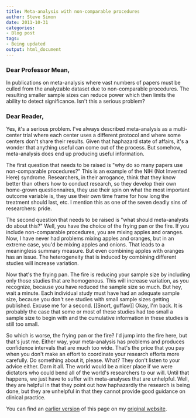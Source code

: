 ```yaml
---
title: Meta-analysis with non-comparable procedures
author: Steve Simon
date: 2011-10-31
categories:
- Blog post
tags:
- Being updated
output: html_document
---
```


### Dear Professor Mean,

In publications on meta-analysis where vast numbers of papers must be culled from the analyzable dataset due to non-comparable procedures. The resulting smaller sample sizes can reduce power which then limits the ability to detect significance. Isn't this a serious problem?

<!---More--->

### Dear Reader,

Yes, it's a serious problem. I've always described meta-analysis as a multi-center trial where each center uses a different protocol and where some centers don't share their results. Given that haphazard state of affairs, it's a wonder that anything useful can come out of the process. But somehow, meta-analysis does end up producing useful information.

The first question that needs to be raised is "why do so many papers use non-comparable procedures?" This is an example of the NIH (Not Invented Here) syndrome. Researchers, in their arrogance, think that they know better than others how to conduct research, so they develop their own home-grown questionnaires, they use their spin on what the most important outcome variable is, they use their own time frame for how long the treatment should last, etc. I mention this as one of the seven deadly sins of researchers: pride.

The second question that needs to be raised is "what should meta-analysts do about this?" Well, you have the choice of the frying pan or the fire. If you include non-comparable procedures, you are mixing apples and oranges. Now, I have never had problems mixing apples and oranges, but in an extreme case, you'd be mixing apples and onions. That leads to a meaningless summary measure. But even combining apples with oranges has an issue. The heterogeneity that is induced by combining different studies will increase variation.

Now that's the frying pan. The fire is reducing your sample size by including only those studies that are homogenous. This will increase variation, as you recognize, because you have reduced the sample size so much. But hey, wait a minute. Each individual study must have had an adequate sample size, because you don't see studies with small sample sizes getting published. Excuse me for a second. [[Snort, guffaw]] Okay, I'm back. It is probably the case that some or most of these studies had too small a sample size to begin with and the cumulative information in these studies is still too small.

So which is worse, the frying pan or the fire? I'd jump into the fire here, but that's just me. Either way, your meta-analysis has problems and produces confidence intervals that are much too wide. That's the price that you pay when you don't make an effort to coordinate your research efforts more carefully. Do something about it, please. What? They don't listen to your advice either. Darn it all. The world would be a nicer place if we were dictators who could bend all of the world's researchers to our will. Until that happens, we just have to suffer with meta-analyses that are unhelpful. Well, they are helpful in that they point out how haphazardly the research is being done, but they are unhelpful in that they cannot provide good guidance on clinical practice.

You can find an [earlier version][sim1] of this page on my [original website][sim2].

[sim1]: http://www.pmean.com/11/noncomparable.html
[sim2]: http://www.pmean.com/original_site.html 

